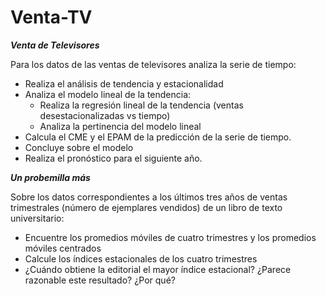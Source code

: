 # Venta-TV

***Venta de Televisores***

Para los datos de las ventas de televisores analiza la serie de tiempo:

* Realiza el análisis de tendencia y estacionalidad
* Analiza el modelo lineal de la tendencia:
  * Realiza la regresión lineal de la tendencia (ventas desestacionalizadas vs tiempo)
  * Analiza la pertinencia del modelo lineal
* Calcula el CME y el EPAM de la predicción de la serie de tiempo.
* Concluye sobre el modelo
* Realiza el pronóstico para el siguiente año.

***Un probemilla más***

Sobre los datos correspondientes a los últimos tres años de ventas trimestrales (número de ejemplares vendidos) de un libro de texto universitario:

* Encuentre los promedios móviles de cuatro trimestres y los promedios móviles centrados
* Calcule los índices estacionales de los cuatro trimestres
* ¿Cuándo obtiene la editorial el mayor índice estacional? ¿Parece razonable este resultado? ¿Por qué?
